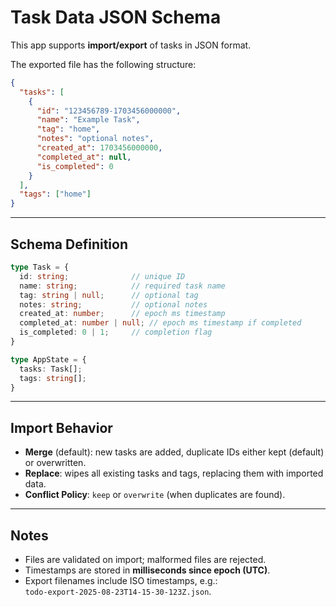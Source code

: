 # Task Data JSON Schema

This app supports **import/export** of tasks in JSON format.

The exported file has the following structure:

```json
{
  "tasks": [
    {
      "id": "123456789-1703456000000",
      "name": "Example Task",
      "tag": "home",
      "notes": "optional notes",
      "created_at": 1703456000000,
      "completed_at": null,
      "is_completed": 0
    }
  ],
  "tags": ["home"]
}
```

---

## Schema Definition

```ts
type Task = {
  id: string;              // unique ID
  name: string;            // required task name
  tag: string | null;      // optional tag
  notes: string;           // optional notes
  created_at: number;      // epoch ms timestamp
  completed_at: number | null; // epoch ms timestamp if completed
  is_completed: 0 | 1;     // completion flag
}

type AppState = {
  tasks: Task[];
  tags: string[];
}
```

---

## Import Behavior

- **Merge** (default): new tasks are added, duplicate IDs either kept (default) or overwritten.
- **Replace**: wipes all existing tasks and tags, replacing them with imported data.
- **Conflict Policy**: `keep` or `overwrite` (when duplicates are found).

---

## Notes

- Files are validated on import; malformed files are rejected.
- Timestamps are stored in **milliseconds since epoch (UTC)**.
- Export filenames include ISO timestamps, e.g.:  
  `todo-export-2025-08-23T14-15-30-123Z.json`.
